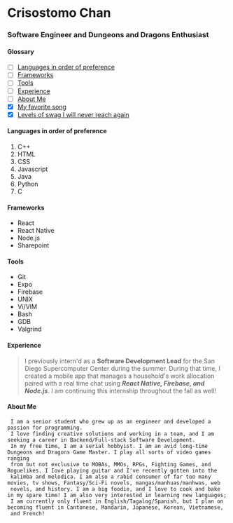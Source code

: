 # Crisostomo Chan

### Software Engineer and Dungeons and Dragons Enthusiast

#### Glossary

- [ ] [Languages in order of preference](https://crisostomoc3911.github.io/Lab-1/#languages-in-order-of-preference)
- [ ] [Frameworks](https://crisostomoc3911.github.io/Lab-1/#languages-in-order-of-preference)
- [ ] [Tools](https://crisostomoc3911.github.io/Lab-1/#languages-in-order-of-preference)
- [ ] [Experience](https://crisostomoc3911.github.io/Lab-1/#languages-in-order-of-preference)
- [ ] [About Me](https://crisostomoc3911.github.io/Lab-1/#languages-in-order-of-preference)
- [x] [My favorite song](https://www.youtube.com/watch?v=SIuF37EWaLU)
- [x] [Levels of swag I will never reach again](Swagapino.png)

#### Languages in order of preference

1. C++
2. HTML
3. CSS
4. Javascript
5. Java
6. Python
7. C

#### Frameworks

- React
- React Native
- Node.js
- Sharepoint

#### Tools

- Git
- Expo
- Firebase
- UNIX
- Vi/VIM
- Bash
- GDB
- Valgrind

#### Experience

> I previously intern'd as a **Software Development Lead** for the San Diego Supercomputer Center during the summer. During that time, I created a mobile app that manages a household's work allocation paired with a real time chat using **_React Native, Firebase, and Node.js_**. I am continuing this internship throughout the fall as well!

#### About Me

```
 I am a senior student who grew up as an engineer and developed a passion for programming.
 I love finding creative solutions and working in a team, and I am seeking a career in Backend/Full-stack Software Development.
 In my free time, I am a serial hobbyist. I am an avid long-time Dungeons and Dragons Game Master. I play all sorts of video games ranging
 from but not exclusive to MOBAs, MMOs, RPGs, Fighting Games, and Roguelikes. I Iove playing guitar and I've recently gotten into the
 kalimba and melodica. I am also a rabid consumer of far too many movies, tv shows, Fantasy/Sci-Fi novels, mangas/manhuas/manhwas, web
 novels, and history. I am a big foodie, and I love to cook and bake in my spare time! I am also very interested in learning new languages;
 I am currently only fluent in English/Tagalog/Spanish, but I plan on becoming fluent in Cantonese, Mandarin, Japanese, Korean, Vietnamese,
 and French!
```
